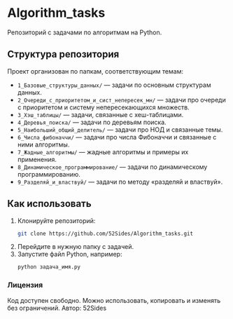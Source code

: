 # Algorithm_tasks  
Репозиторий с задачами по алгоритмам на Python.

## Структура репозитория  
Проект организован по папкам, соответствующим темам:
- `1_Базовые_структуры_данных/` — задачи по основным структурам данных.  
- `2_Очереди_с_приоритетом_и_сист_непересек_мн/` — задачи про очереди с приоритетом и систему непересекающихся множеств.  
- `3_Хэш_таблицы/` — задачи, связанные с хеш-таблицами.  
- `4_Деревья_поиска/` — задачи по деревьям поиска.  
- `5_Наибольший_общий_делитель/` — задачи про НОД и связанные темы.  
- `6_Числа_фибоначчи/` — задачи про числа Фибоначчи и связанные с ними алгоритмы.  
- `7_Жадные_алгоритмы/` — жадные алгоритмы и примеры их применения.  
- `8_Динамическое_программирование/` — задачи по динамическому программированию.  
- `9_Разделяй_и_властвуй/` — задачи по методу «разделяй и властвуй».  

## Как использовать  
1. Клонируйте репозиторий:  
   ```bash
   git clone https://github.com/52Sides/Algorithm_tasks.git
2. Перейдите в нужную папку с задачей.
3. Запустите файл Python, например:
   ```bash
   python задача_имя.py

### Лицензия
Код доступен свободно. Можно использовать, копировать и изменять без ограничений.
Автор: 52Sides
